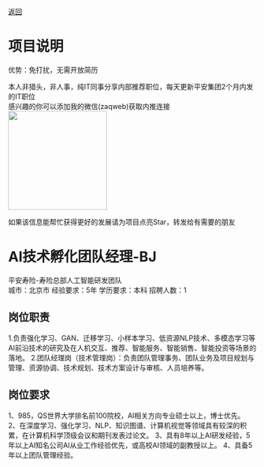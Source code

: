 [返回](../../)

# 项目说明

优势：免打扰，无需开放简历

本人非猎头，非人事，纯IT同事分享内部推荐职位，每天更新平安集团2个月内发的IT职位  
感兴趣的你可以添加我的微信(zaqweb)获取内推连接  
<img src="https://github.com/zaqweb/PA-IT-JOBS/blob/master/WechatICode.jpeg"  height="200" width="200">

如果该信息能帮忙获得更好的发展请为项目点亮Star，转发给有需要的朋友

# AI技术孵化团队经理-BJ
平安寿险-寿险总部人工智能研发团队  
城市：北京市 经验要求：5年 学历要求：本科  招聘人数：1

## 岗位职责
1.负责强化学习、GAN、迁移学习、小样本学习、低资源NLP技术、多模态学习等AI前沿技术的研究及在人机交互、推荐、智能服务、智能销售、智能投资等场景的落地。
2.团队经理岗（技术管理岗）：负责团队管理事务、团队业务及项目规划与管理、资源协调、技术规划、技术方案设计与审核、人员培养等。

## 岗位要求
1、985，QS世界大学排名前100院校，AI相关方向专业硕士以上，博士优先。
2、在深度学习、强化学习、NLP、知识图谱、计算机视觉等领域具有较深的积累，在计算机科学顶级会议和期刊发表过论文。
3、具有8年以上AI研发经验，5年以上AI知名公司AI从业工作经验优先，或高校AI领域的副教授以上。
4、具备5年以上团队管理经验。




